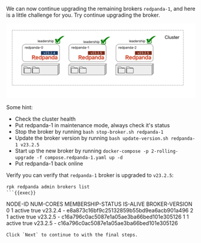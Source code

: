 We can now continue upgrading the remaining brokers `redpanda-1`, and here is a little challenge for you. Try continue upgrading the broker.

![ Upgraded Redpanda 1 ](./images/upgraded-redpanda-1.png)

Some hint:

 - Check the cluster health
 - Put redpanda-1 in maintenance mode, always check it's status
 - Stop the broker by running `bash stop-broker.sh redpanda-1` 
 - Update the broker version by running `bash update-version.sh redpanda-1 v23.2.5` 
 - Start up the new broker by running `docker-compose -p 2-rolling-upgrade -f compose.redpanda-1.yaml up -d`
 - Put redpanda-1 back online

Verify you can verify that `redpanda-1` broker is upgraded to `v23.2.5`:

```
rpk redpanda admin brokers list
```{{exec}}

```
NODE-ID  NUM-CORES  MEMBERSHIP-STATUS  IS-ALIVE  BROKER-VERSION
0        1          active             true      v23.2.4 - e8a873c16bf9c25132859b55bd9ea6acb901a496
2        1          active             true      v23.2.5 - c16a796c0ac5087e1a05ae3ba66bed101e305126
1        1          active             true      v23.2.5 - c16a796c0ac5087e1a05ae3ba66bed101e305126
```
Click `Next` to continue to with the final steps.